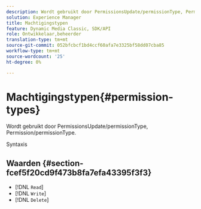 ```yaml
---
description: Wordt gebruikt door PermissionsUpdate/permissionType, Permission/permissionType.
solution: Experience Manager
title: Machtigingstypen
feature: Dynamic Media Classic, SDK/API
role: Ontwikkelaar,beheerder
translation-type: tm+mt
source-git-commit: 052bfcbcf1bd4ccf60afa7e3325bf58dd07cba85
workflow-type: tm+mt
source-wordcount: '25'
ht-degree: 0%

---
```



# Machtigingstypen{#permission-types}

Wordt gebruikt door PermissionsUpdate/permissionType, Permission/permissionType.

Syntaxis

## Waarden {#section-fcef5f20cd9f473b8fa7efa43395f3f3}

* [!DNL `Read`]
* [!DNL `Write`]
* [!DNL `Delete`]

